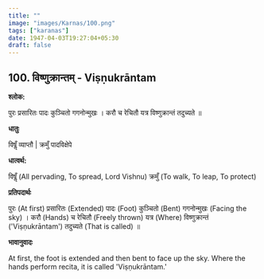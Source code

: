 ```yaml
---
title: ""
image: "images/Karnas/100.png"
tags: ["karanas"]
date: 1947-04-03T19:27:04+05:30
draft: false
---
```


## 100. विष्णुक्रान्तम् - Viṣṇukrāntam

**श्लोक:**

पुरः प्रसारितः पादः कुञ्चितो गगनोन्मुखः । करौ च रेचितौ यत्र विष्णुक्रान्तं तदुच्यते ॥

**धातुः**

विषॢँ व्याप्तौ |
क्रमुँ पादविक्षेपे

**धात्वर्थ:**

विषॢँ (All pervading, To spread, Lord Vishnu) 
क्रमुँ (To walk, To leap, To protect)

**प्रतिपदार्थः**

पुरः (At first) प्रसारितः (Extended) पादः (Foot) कुञ्चितो (Bent) गगनोन्मुखः (Facing the sky) । करौ (Hands) च रेचितौ (Freely thrown) यत्र (Where) विष्णुक्रान्तं ('Viṣṇukrāntam') तदुच्यते (That is called) ॥

**भावानुवादः**

At first, the foot is extended and then bent to face up the sky. Where the hands perform recita, it is called 'Viṣṇukrāntam.'
